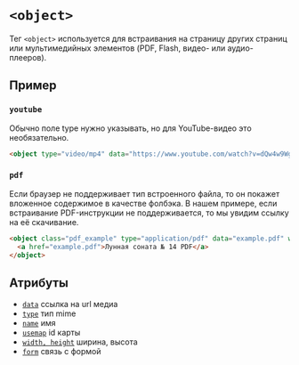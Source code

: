 # `<object>`

Тег `<object>` используется для встраивания на страницу других страниц или мультимедийных элементов (PDF, Flash, видео- или аудио-плееров).

## Пример

### `youtube`

Обычно поле type нужно указывать, но для YouTube-видео это необязательно.

```html
<object type="video/mp4" data="https://www.youtube.com/watch?v=dQw4w9WgXcQ" width="1280" height="720"></object>
```

### `pdf`

Если браузер не поддерживает тип встроенного файла, то он покажет вложенное содержимое в качестве фолбэка. В нашем примере, если встраивание PDF-инструкции не поддерживается, то мы увидим ссылку на её скачивание.

```html
<object class="pdf_example" type="application/pdf" data="example.pdf" width="600" height="700">
  <a href="example.pdf">Лунная соната № 14 PDF</a>
</object>
```

## Атрибуты

- [`data`](<../Attrubutes/data (object).md>) ссылка на url медиа
- [`type`](<../Attrubutes/type (a).md>) тип mime
- [`name`](<../Attrubutes/name (object).md>) имя
- [`usemap`](../Attrubutes/usemap.md) id карты
- [`width, height`](<../Attrubutes/width, height.md>) ширина, высота
- [`form`](../Attrubutes/form.md) связь с формой
